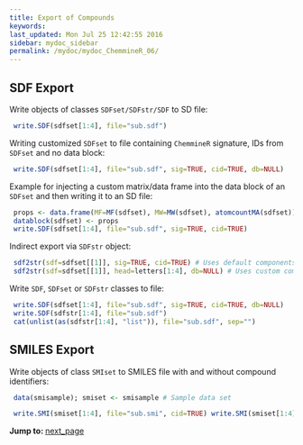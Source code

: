 ```yaml
---
title: Export of Compounds
keywords: 
last_updated: Mon Jul 25 12:42:55 2016
sidebar: mydoc_sidebar
permalink: /mydoc/mydoc_ChemmineR_06/
---
```


## SDF Export

Write objects of classes `SDFset/SDFstr/SDF` to SD file:


```r
 write.SDF(sdfset[1:4], file="sub.sdf") 
```


Writing customized `SDFset` to file containing
`ChemmineR` signature, IDs from `SDFset`
and no data block: 

```r
 write.SDF(sdfset[1:4], file="sub.sdf", sig=TRUE, cid=TRUE, db=NULL) 
```


Example for injecting a custom matrix/data frame into the data block of
an `SDFset` and then writing it to an SD file:


```r
 props <- data.frame(MF=MF(sdfset), MW=MW(sdfset), atomcountMA(sdfset)) 
 datablock(sdfset) <- props
 write.SDF(sdfset[1:4], file="sub.sdf", sig=TRUE, cid=TRUE) 
```


Indirect export via `SDFstr` object: 

```r
 sdf2str(sdf=sdfset[[1]], sig=TRUE, cid=TRUE) # Uses default components 
 sdf2str(sdf=sdfset[[1]], head=letters[1:4], db=NULL) # Uses custom components for header and data block 
```


Write `SDF`, `SDFset` or
`SDFstr` classes to file: 

```r
 write.SDF(sdfset[1:4], file="sub.sdf", sig=TRUE, cid=TRUE, db=NULL)
 write.SDF(sdfstr[1:4], file="sub.sdf") 
 cat(unlist(as(sdfstr[1:4], "list")), file="sub.sdf", sep="") 
```


## SMILES Export

Write objects of class `SMIset` to SMILES file with and
without compound identifiers: 

```r
 data(smisample); smiset <- smisample # Sample data set 

 write.SMI(smiset[1:4], file="sub.smi", cid=TRUE) write.SMI(smiset[1:4], file="sub.smi", cid=FALSE) 
```


<div class="tags">
<b>Jump to: </b>
<a href="../../mydoc/mydoc_ChemmineR_07/" class="btn btn-default navbar-btn cursorNorm" role="button">next_page</a>
</div>
